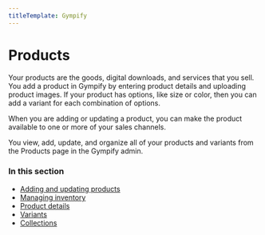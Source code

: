 ```yaml
---
titleTemplate: Gympify
---
```


# Products

Your products are the goods, digital downloads, and services that you sell. You add a product in Gympify by entering product details and uploading product images. If your product has options, like size or color, then you can add a variant for each combination of options.

When you are adding or updating a product, you can make the product available to one or more of your sales channels.

You view, add, update, and organize all of your products and variants from the Products page in the Gympify admin.

### In this section

-   [Adding and updating products](/gympify/products/add-update)
-   [Managing inventory](/gympify/products/inventory)
-   [Product details](/gympify/products/details)
-   [Variants](/gympify/products/variants)
-   [Collections](/gympify/products/collections)